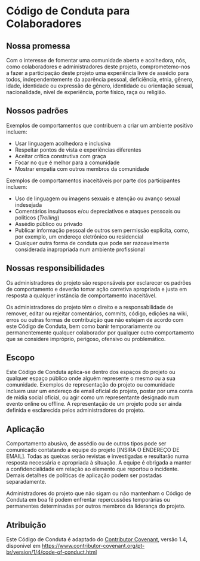 # Código de Conduta para Colaboradores

## Nossa promessa

Com o interesse de fomentar uma comunidade aberta e acolhedora,
nós, como colaboradores e administradores deste projeto, comprometemo-nos
a fazer a participação deste projeto uma experiência livre de assédio
para todos, independentemente da aparência pessoal, deficiência,
etnia, gênero, idade, identidade ou expressão de gênero, identidade
ou orientação sexual, nacionalidade, nível de experiência, porte físico,
raça ou religião.

## Nossos padrões

Exemplos de comportamentos que contribuem a criar um ambiente positivo incluem:

- Usar linguagem acolhedora e inclusiva
- Respeitar pontos de vista e experiências diferentes
- Aceitar crítica construtiva com graça
- Focar no que é melhor para a comunidade
- Mostrar empatia com outros membros da comunidade

Exemplos de comportamentos inaceitáveis por parte dos participantes incluem:

- Uso de linguagem ou imagens sexuais e atenção ou avanço sexual indesejada
- Comentários insultuosos e/ou depreciativos e ataques pessoais ou políticos (_Trolling_)
- Assédio público ou privado
- Publicar informação pessoal de outros sem permissão explícita, como, por exemplo, um endereço eletrônico ou residencial
- Qualquer outra forma de conduta que pode ser razoavelmente considerada inapropriada num ambiente profissional

## Nossas responsibilidades

Os administradores do projeto são responsáveis por esclarecer os padrões de
comportamento e deverão tomar ação corretiva apropriada e justa em resposta
a qualquer instância de comportamento inaceitável.

Os administradores do projeto têm o direito e a responsabilidade de
remover, editar ou rejeitar comentários, commits, código, edições
na wiki, erros ou outras formas de contribuição que não estejam de
acordo com este Código de Conduta, bem como banir temporariamente ou
permanentemente qualquer colaborador por qualquer outro comportamento
que se considere impróprio, perigoso, ofensivo ou problemático.

## Escopo

Este Código de Conduta aplica-se dentro dos espaços do projeto ou
qualquer espaço público onde alguém represente o mesmo ou a sua
comunidade. Exemplos de representação do projeto ou comunidade incluem
usar um endereço de email oficial do projeto, postar por uma conta de
mídia social oficial, ou agir como um representante designado num evento
online ou offline. A representação de um projeto pode ser ainda definida e
esclarecida pelos administradores do projeto.

## Aplicação

Comportamento abusivo, de assédio ou de outros tipos pode ser
comunicado contatando a equipe do projeto [INSIRA O ENDEREÇO
DE EMAIL]. Todas as queixas serão revistas e investigadas e
resultarão numa resposta necessária e apropriada à situação.
A equipe é obrigada a manter a confidencialidade em relação
ao elemento que reportou o incidente. Demais detalhes de
políticas de aplicação podem ser postadas separadamente.

Administradores do projeto que não sigam ou não mantenham o Código
de Conduta em boa fé podem enfrentar repercussões temporárias ou permanentes
determinadas por outros membros da liderança do projeto.

## Atribuição

Este Código de Conduta é adaptado do [Contributor Covenant](https://www.contributor-covenant.org),
versão 1.4, disponível em https://www.contributor-covenant.org/pt-br/version/1/4/code-of-conduct.html



